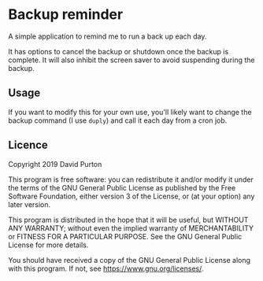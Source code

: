 # Backup reminder

A simple application to remind me to run a back up each day.

It has options to cancel the backup or shutdown once the backup is complete. It
will also inhibit the screen saver to avoid suspending during the backup.

## Usage

If you want to modify this for your own use, you'll likely want to change the
backup command (I use `duply`) and call it each day from a cron job.

## Licence

Copyright 2019 David Purton

This program is free software: you can redistribute it and/or modify
it under the terms of the GNU General Public License as published by
the Free Software Foundation, either version 3 of the License, or
(at your option) any later version.

This program is distributed in the hope that it will be useful,
but WITHOUT ANY WARRANTY; without even the implied warranty of
MERCHANTABILITY or FITNESS FOR A PARTICULAR PURPOSE.  See the
GNU General Public License for more details.

You should have received a copy of the GNU General Public License
along with this program.  If not, see https://www.gnu.org/licenses/.
